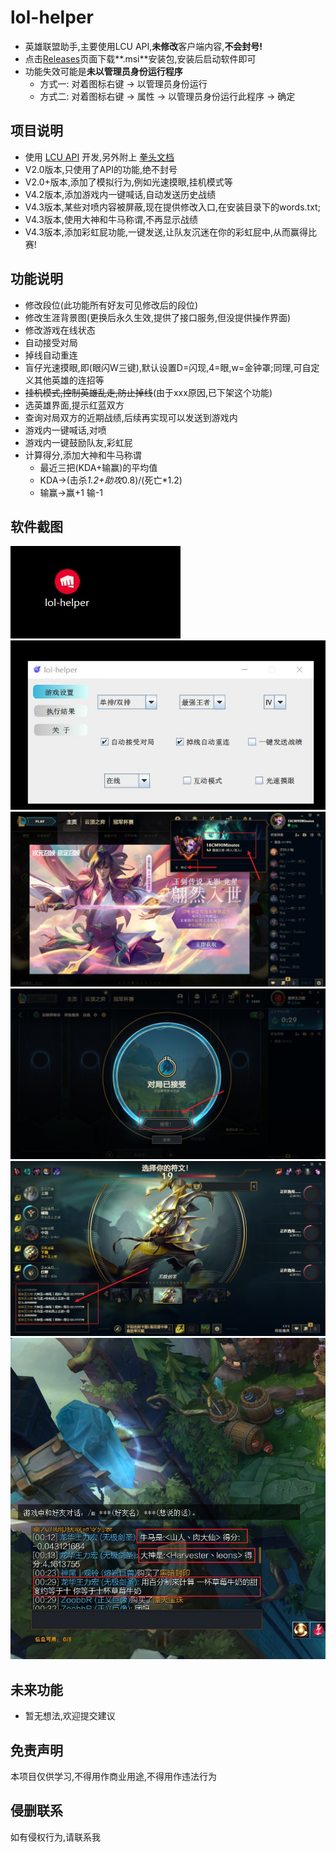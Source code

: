 # lol-helper

- 英雄联盟助手,主要使用LCU API,**未修改**客户端内容,**不会封号!**
- 点击[Releases](https://github.com/4379711/lol-helper/releases)页面下载**.msi**安装包,安装后启动软件即可
- 功能失效可能是**未以管理员身份运行程序**
  - 方式一: 对着图标右键 -> 以管理员身份运行
  - 方式二: 对着图标右键 -> 属性 -> 以管理员身份运行此程序  -> 确定

## 项目说明

- 使用 [LCU API](https://riot-api-libraries.readthedocs.io/) 开发,另外附上 [拳头文档](https://developer.riotgames.com/docs/lol/)
- V2.0版本,只使用了API的功能,绝不封号
- V2.0+版本,添加了模拟行为,例如光速摸眼,挂机模式等
- V4.2版本,添加游戏内一键喊话,自动发送历史战绩
- V4.3版本,某些对喷内容被屏蔽,现在提供修改入口,在安装目录下的words.txt; 
- V4.3版本,使用大神和牛马称谓,不再显示战绩
- V4.3版本,添加彩虹屁功能,一键发送,让队友沉迷在你的彩虹屁中,从而赢得比赛!

## 功能说明

- 修改段位(此功能所有好友可见修改后的段位)
- 修改生涯背景图(更换后永久生效,提供了接口服务,但没提供操作界面)
- 修改游戏在线状态
- 自动接受对局
- 掉线自动重连
- 盲仔光速摸眼,即(眼闪W三键),默认设置D=闪现,4=眼,w=金钟罩;同理,可自定义其他英雄的连招等
- ~~挂机模式,控制英雄乱走,防止掉线~~(由于xxx原因,已下架这个功能)
- 选英雄界面,提示红蓝双方
- 查询对局双方的近期战绩,后续再实现可以发送到游戏内
- 游戏内一键喊话,对喷
- 游戏内一键鼓励队友,彩虹屁
- 计算得分,添加大神和牛马称谓
  - 最近三把(KDA+输赢)的平均值
  - KDA->(击杀*1.2+助攻*0.8)/(死亡*1.2)
  - 输赢->赢+1 输-1

## 软件截图
![安装后的图标](https://github.com/4379711/lol-helper/raw/master/src/main/resources/assets/logo.jpg)
![主界面](https://github.com/4379711/lol-helper/raw/master/src/main/resources/assets/main.jpg)
![段位和状态](https://github.com/4379711/lol-helper/raw/master/src/main/resources/assets/01.jpg)
![自动接受对局](https://github.com/4379711/lol-helper/raw/master/src/main/resources/assets/02.jpg)
![房间内发送文字](https://github.com/4379711/lol-helper/raw/master/src/main/resources/assets/03.jpg)
![游戏内发送文字](https://github.com/4379711/lol-helper/raw/master/src/main/resources/assets/04.jpg)


## 未来功能

- 暂无想法,欢迎提交建议


## 免责声明

本项目仅供学习,不得用作商业用途,不得用作违法行为

## 侵删联系

如有侵权行为,请联系我
